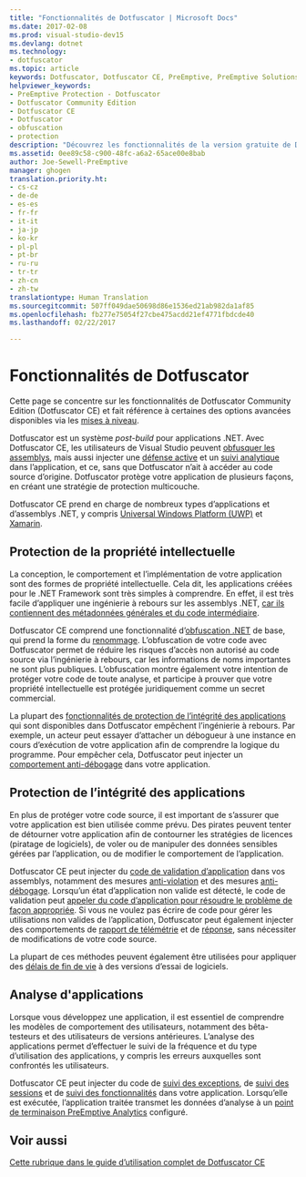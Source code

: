 ```yaml
---
title: "Fonctionnalités de Dotfuscator | Microsoft Docs"
ms.date: 2017-02-08
ms.prod: visual-studio-dev15
ms.devlang: dotnet
ms.technology:
- dotfuscator
ms.topic: article
keywords: Dotfuscator, Dotfuscator CE, PreEmptive, PreEmptive Solutions, PreEmptive Protection, protection, community edition, obfuscation, .NET, free, Visual Studio 2017
helpviewer_keywords:
- PreEmptive Protection - Dotfuscator
- Dotfuscator Community Edition
- Dotfuscator CE
- Dotfuscator
- obfuscation
- protection
description: "Découvrez les fonctionnalités de la version gratuite de Dotfuscator Community Edition qui est fournie avec Visual Studio 2017."
ms.assetid: 0ee89c58-c900-48fc-a6a2-65ace00e8bab
author: Joe-Sewell-PreEmptive
manager: ghogen
translation.priority.ht:
- cs-cz
- de-de
- es-es
- fr-fr
- it-it
- ja-jp
- ko-kr
- pl-pl
- pt-br
- ru-ru
- tr-tr
- zh-cn
- zh-tw
translationtype: Human Translation
ms.sourcegitcommit: 507ff049dae50698d86e1536ed21ab982da1af85
ms.openlocfilehash: fb277e75054f27cbe475acdd21ef4771fbdcde40
ms.lasthandoff: 02/22/2017

---
```


# <a name="capabilities-of-dotfuscator"></a>Fonctionnalités de Dotfuscator

Cette page se concentre sur les fonctionnalités de Dotfuscator Community Edition (Dotfuscator CE) et fait référence à certaines des options avancées disponibles via les [mises à niveau][upgrades].

Dotfuscator est un système *post-build* pour applications .NET.
Avec Dotfuscator CE, les utilisateurs de Visual Studio peuvent [obfusquer les assemblys][obfuscation], mais aussi injecter une [défense active][checks] et un [suivi analytique][analytics] dans l’application, et ce, sans que Dotfuscator n’ait à accéder au code source d’origine.
Dotfuscator protège votre application de plusieurs façons, en créant une stratégie de protection multicouche.

Dotfuscator CE prend en charge de nombreux types d’applications et d’assemblys .NET, y compris [Universal Windows Platform (UWP)][uwp] et [Xamarin][xamarin].

## <a name="intellectual-property-protection"></a>Protection de la propriété intellectuelle

La conception, le comportement et l’implémentation de votre application sont des formes de propriété intellectuelle.
Cela dit, les applications créées pour le .NET Framework sont très simples à comprendre. En effet, il est très facile d’appliquer une ingénierie à rebours sur les assemblys .NET, [car ils contiennent des métadonnées générales et du code intermédiaire][assemblies].

Dotfuscator CE comprend une fonctionnalité d’[obfuscation .NET][obfuscation] de base, qui prend la forme du [renommage][renaming].
L’obfuscation de votre code avec Dotfuscator permet de réduire les risques d’accès non autorisé au code source via l’ingénierie à rebours, car les informations de noms importantes ne sont plus publiques.
L’obfuscation montre également votre intention de protéger votre code de toute analyse, et participe à prouver que votre propriété intellectuelle est protégée juridiquement comme un secret commercial.

La plupart des [fonctionnalités de protection de l’intégrité des applications](#application-integrity-protection) qui sont disponibles dans Dotfuscator empêchent l’ingénierie à rebours.
Par exemple, un acteur peut essayer d’attacher un débogueur à une instance en cours d’exécution de votre application afin de comprendre la logique du programme.
Pour empêcher cela, Dotfuscator peut injecter un [comportement anti-débogage][debug] dans votre application.

## <a name="application-integrity-protection"></a>Protection de l’intégrité des applications

En plus de protéger votre code source, il est important de s’assurer que votre application est bien utilisée comme prévu.
Des pirates peuvent tenter de détourner votre application afin de contourner les stratégies de licences (piratage de logiciels), de voler ou de manipuler des données sensibles gérées par l’application, ou de modifier le comportement de l’application.

Dotfuscator CE peut injecter du [code de validation d’application][checks] dans vos assemblys, notamment des mesures [anti-violation][tamper] et des mesures [anti-débogage][debug].
Lorsqu’un état d’application non valide est détecté, le code de validation peut [appeler du code d’application pour résoudre le problème de façon appropriée][check-app].
Si vous ne voulez pas écrire de code pour gérer les utilisations non valides de l’application, Dotfuscator peut également injecter des comportements de [rapport de télémétrie][check-telemetry] et de [réponse][check-action], sans nécessiter de modifications de votre code source.

La plupart de ces méthodes peuvent également être utilisées pour appliquer des [délais de fin de vie][shelflife] à des versions d’essai de logiciels.

## <a name="application-monitoring"></a>Analyse d'applications

Lorsque vous développez une application, il est essentiel de comprendre les modèles de comportement des utilisateurs, notamment des bêta-testeurs et des utilisateurs de versions antérieures.
L’analyse des applications permet d’effectuer le suivi de la fréquence et du type d’utilisation des applications, y compris les erreurs auxquelles sont confrontés les utilisateurs.

Dotfuscator CE peut injecter du code de [suivi des exceptions][exceptions], de [suivi des sessions][sessions] et de [suivi des fonctionnalités][features] dans votre application.
Lorsqu’elle est exécutée, l’application traitée transmet les données d’analyse à un [point de terminaison PreEmptive Analytics][endpoints] configuré.

## <a name="see-also"></a>Voir aussi

[Cette rubrique dans le guide d’utilisation complet de Dotfuscator CE][full]

<!-- Copyright © 2017 PreEmptive Solutions, LLC -->

[assemblies]: https://docs.microsoft.com/en-us/dotnet/articles/standard/assembly-format
[uwp]: https://www.preemptive.com/blog/article/856-uwp-applications-in-dotfuscator-ce/91-dotfuscator-ce
[xamarin]: https://www.preemptive.com/obfuscating-xamarin-with-dotfuscator

[upgrades]: upgrades.md

[obfuscation]: https://www.preemptive.com/dotfuscator/ce/docs/help/5.27/obfuscation_overview.html
[renaming]: https://www.preemptive.com/dotfuscator/ce/docs/help/5.27/obfuscation_renaming.html

[analytics]: https://www.preemptive.com/dotfuscator/ce/docs/help/5.27/analytics_overview.html
[endpoints]: https://www.preemptive.com/dotfuscator/ce/docs/help/5.27/analytics_overview.html#endpoints

[checks]: https://www.preemptive.com/dotfuscator/ce/docs/help/5.27/checks_overview.html
[check-app]: https://www.preemptive.com/dotfuscator/ce/docs/help/5.27/checks_overview.html#app-notification
[check-action]: https://www.preemptive.com/dotfuscator/ce/docs/help/5.27/checks_overview.html#action

[tamper]: https://www.preemptive.com/dotfuscator/ce/docs/help/5.27/checks_tamper.html
[debug]: https://www.preemptive.com/dotfuscator/ce/docs/help/5.27/checks_debug.html
[shelflife]: https://www.preemptive.com/dotfuscator/ce/docs/help/5.27/checks_shelflife.html
[exceptions]: https://www.preemptive.com/dotfuscator/ce/docs/help/5.27/analytics_exceptions.html
[sessions]: https://www.preemptive.com/dotfuscator/ce/docs/help/5.27/analytics_sessions.html
[features]: https://www.preemptive.com/dotfuscator/ce/docs/help/5.27/analytics_features.html
[check-telemetry]: https://www.preemptive.com/dotfuscator/ce/docs/help/5.27/analytics_checks.html

[full]: https://www.preemptive.com/dotfuscator/ce/docs/help/5.27/intro_capabilities.html
